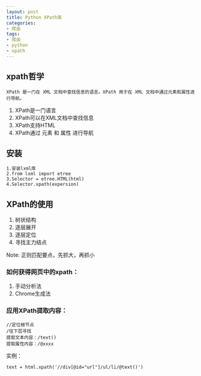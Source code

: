 ```yaml
---
layout: post
title: Python XPath库
categories:
- 爬虫
tags:
- 爬虫
- python
- xpath
---
```


## xpath哲学

	XPath 是一门在 XML 文档中查找信息的语言。XPath 用于在 XML 文档中通过元素和属性进行导航。

1. XPath是一门语言
2. XPath可以在XML文档中查找信息
3. XPath支持HTML
4. XPath通过 元素 和 属性 进行导航

## 安装

	1.安装lxml库
	2.from lxml import etree
	3.Selector = etree.HTML(html)
	4.Selector.xpath(expersion)

## XPath的使用

1. 树状结构
2. 逐层展开
3. 逐层定位
4. 寻找主力结点

Note: 正则匹配要点，先抓大，再抓小

### 如何获得网页中的xpath：

1. 手动分析法
2. Chrome生成法

### 应用XPath提取内容：

	//定位根节点
	/往下层寻找
	提取文本内容：/text()
	提取属性内容：/@xxxx

实例：

	text = html.xpath('//div[@id="url"]/ul/li/@text()')

	